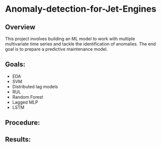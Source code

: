 # Anomaly-detection-for-Jet-Engines

## Overview

This project involves building an ML model to work with multiple multivariate time series and tackle the identification
of anomalies. The end goal is to prepare a predictive maintenance model.

## Goals:

- EDA
- SVM 
- Distributed lag models
- RUL
- Random Forest
- Lagged MLP
- LSTM


## Procedure:




## Results:


